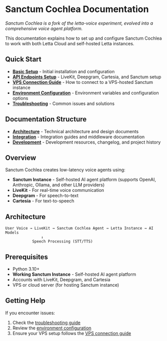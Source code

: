 <!--
Sanctum Cochlea - Audio Ingest System for Sanctum and Letta Installations
Copyright (C) 2025 Sanctum Cochlea Contributors

This work is licensed under the Creative Commons Attribution-ShareAlike 4.0 International License.
To view a copy of this license, visit https://creativecommons.org/licenses/by-sa/4.0/
-->

# Sanctum Cochlea Documentation

*Sanctum Cochlea is a fork of the letta-voice experiment, evolved into a comprehensive voice agent platform.*

This documentation explains how to set up and configure Sanctum Cochlea to work with both Letta Cloud and self-hosted Letta instances.

## Quick Start

- **[Basic Setup](setup.md)** - Initial installation and configuration
- **[API Endpoints Setup](api-endpoints-setup.md)** - LiveKit, Deepgram, Cartesia, and Sanctum setup
- **[VPS Connection Guide](vps-connection.md)** - How to connect to a VPS-hosted Sanctum instance
- **[Environment Configuration](environment.md)** - Environment variables and configuration options
- **[Troubleshooting](troubleshooting.md)** - Common issues and solutions

## Documentation Structure

- **[Architecture](architecture/)** - Technical architecture and design documents
- **[Integration](integration/)** - Integration guides and middleware documentation
- **[Development](development/)** - Development resources, changelog, and project history

## Overview

Sanctum Cochlea creates low-latency voice agents using:
- **Sanctum Instance** - Self-hosted AI agent platform (supports OpenAI, Anthropic, Ollama, and other LLM providers)
- **LiveKit** - For real-time voice communication
- **Deepgram** - For speech-to-text
- **Cartesia** - For text-to-speech

## Architecture

```
User Voice → LiveKit → Sanctum Cochlea Agent → Letta Instance → AI Models
                ↓
            Speech Processing (STT/TTS)
```

## Prerequisites

- Python 3.10+
- **Working Sanctum Instance** - Self-hosted AI agent platform
- Accounts with LiveKit, Deepgram, and Cartesia
- VPS or cloud server (for hosting Sanctum instance)

## Getting Help

If you encounter issues:
1. Check the [troubleshooting guide](troubleshooting.md)
2. Review the [environment configuration](environment.md)
3. Ensure your VPS setup follows the [VPS connection guide](vps-connection.md) 